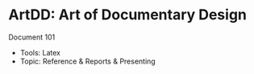 # ArtDD: Art of Documentary Design
Document 101
* Tools: Latex
* Topic: Reference & Reports & Presenting
